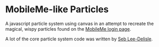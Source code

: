 # MobileMe-like Particles

A javascript particle system using canvas in an attempt to recreate the magical, wispy particles found on the [MobileMe login page](https://auth.me.com/authenticate?service=mail). 

A lot of the core particle system code was written by [Seb Lee-Delisle](http://sebleedelisle.com).